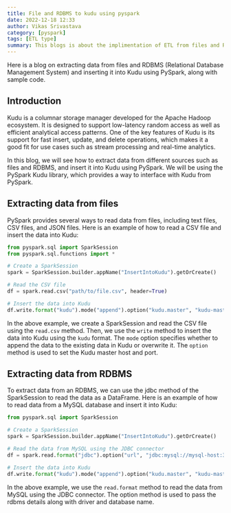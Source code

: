 ```yaml
---
title: File and RDBMS to kudu using pyspark
date: 2022-12-18 12:33
author: Vikas Srivastava
category: [pyspark]
tags: [ETL type]
summary: This blogs is about the implimentation of ETL from files and RDBMS in pyspark
---
```


Here is a blog on extracting data from files and RDBMS (Relational Database Management System) and inserting it into Kudu using PySpark, along with sample code.

## **Introduction**
Kudu is a columnar storage manager developed for the Apache Hadoop ecosystem. It is designed to support low-latency random access as well as efficient analytical access patterns. One of the key features of Kudu is its support for fast insert, update, and delete operations, which makes it a good fit for use cases such as stream processing and real-time analytics.

In this blog, we will see how to extract data from different sources such as files and RDBMS, and insert it into Kudu using PySpark. We will be using the PySpark Kudu library, which provides a way to interface with Kudu from PySpark.

## **Extracting data from files**
PySpark provides several ways to read data from files, including text files, CSV files, and JSON files. Here is an example of how to read a CSV file and insert the data into Kudu:

```python
from pyspark.sql import SparkSession
from pyspark.sql.functions import *

# Create a SparkSession
spark = SparkSession.builder.appName("InsertIntoKudu").getOrCreate()

# Read the CSV file
df = spark.read.csv("path/to/file.csv", header=True)

# Insert the data into Kudu
df.write.format("kudu").mode("append").option("kudu.master", "kudu-master-host:7051").save()
```

In the above example, we create a SparkSession and read the CSV file using the `read.csv` method. Then, we use the `write` method to insert the data into Kudu using the `kudu` format. The `mode` option specifies whether to append the data to the existing data in Kudu or overwrite it. The `option` method is used to set the Kudu master host and port.

## **Extracting data from RDBMS**
To extract data from an RDBMS, we can use the jdbc method of the SparkSession to read the data as a DataFrame. Here is an example of how to read data from a MySQL database and insert it into Kudu:

```python
from pyspark.sql import SparkSession

# Create a SparkSession
spark = SparkSession.builder.appName("InsertIntoKudu").getOrCreate()

# Read the data from MySQL using the JDBC connector
df = spark.read.format("jdbc").option("url", "jdbc:mysql://mysql-host:3306/dbname").option("driver", "com.mysql.cj.jdbc.Driver").option("dbtable", "tablename").option("user", "username").option("password", "password").load()

# Insert the data into Kudu
df.write.format("kudu").mode("append").option("kudu.master", "kudu-master-host:7051").save()

```

In the above example, we use the `read.format` method to read the data from MySQL using the JDBC connector. The option method is used to pass the rdbms details along with driver and database name.
